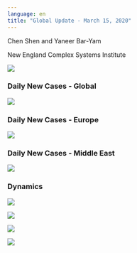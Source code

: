 ```yaml
---
language: en
title: "Global Update - March 15, 2020"
---
```


Chen Shen and Yaneer Bar-Yam

New England Complex Systems Institute

![](/media/5e6f57569754833766adbf6a_Capture.JPG)

### Daily New Cases - Global

![](/media/5e6f57841a64f5540c48f813_Intl_3_15.png)

### Daily New Cases - Europe

![](/media/5e6f5795ac3b7b1e4cfb41d5_Intl_3_15a.png)

### Daily New Cases - Middle East

![](/media/5e6f57a181ea68545a1de3bc_Intl_3_15b.png)

### Dynamics

![](/media/5e6f57d3990a7d5d1c6fc197_ME_3_15.png)

![](/media/5e6f57e432b2a976593ca692_EU_3_15.png)

![](/media/5e6f5840645319dd7ef3c962_Daily_misc_3_15.png)

![](/media/5e6f5900c5079012ebfb9450_Global_3_15.png)
